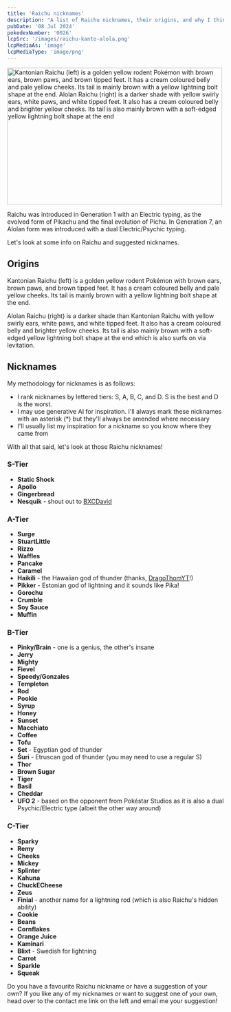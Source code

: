 ```yaml
---
title: 'Raichu nicknames'
description: "A list of Raichu nicknames, their origins, and why I think they're cool."
pubDate: '08 Jul 2024'
pokedexNumber: '0026'
lcpSrc: '/images/raichu-kanto-alola.png'
lcpMediaAs: 'image'
lcpMediaType: 'image/png'
---
```


<div class="img-center no-pixel"><img src="/images/raichu-kanto-alola.png" width="500" height="318" alt="Kantonian Raichu (left) is a golden yellow rodent Pokémon with brown ears, brown paws, and brown tipped feet. It has a cream coloured belly and pale yellow cheeks. Its tail is mainly brown with a yellow lightning bolt shape at the end. Alolan Raichu (right) is a darker shade with yellow swirly ears, white paws, and white tipped feet. It also has a cream coloured belly and brighter yellow cheeks. Its tail is also mainly brown with a soft-edged yellow lightning bolt shape at the end"></div>

Raichu was introduced in Generation 1 with an Electric typing, as the evolved form of Pikachu and the final evolution of Pichu. In Generation 7, an Alolan form was introduced with a dual Electric/Psychic typing.

Let's look at some info on Raichu and suggested nicknames.

## Origins

Kantonian Raichu (left) is a golden yellow rodent Pokémon with brown ears, brown paws, and brown tipped feet. It has a cream coloured belly and pale yellow cheeks. Its tail is mainly brown with a yellow lightning bolt shape at the end.

Alolan Raichu (right) is a darker shade than Kantonian Raichu with yellow swirly ears, white paws, and white tipped feet. It also has a cream coloured belly and brighter yellow cheeks. Its tail is also mainly brown with a soft-edged yellow lightning bolt shape at the end which is also surfs on via levitation.

## Nicknames

My methodology for nicknames is as follows:

* I rank nicknames by lettered tiers: S, A, B, C, and D. S is the best and D is the worst.
* I may use generative AI for inspiration. I'll always mark these nicknames with an asterisk (\*) but they'll always be amended where necessary
* I'll usually list my inspiration for a nickname so you know where they came from

With all that said, let's look at those Raichu nicknames!

### S-Tier

* **Static Shock**
* **Apollo**
* **Gingerbread**
* **Nesquik** - shout out to [BXCDavid](https://www.youtube.com/@BXCDavid)

### A-Tier

* **Surge**
* **StuartLittle**
* **Rizzo**
* **Waffles**
* **Pancake**
* **Caramel**
* **Haikili** - the Hawaiian god of thunder (thanks, [DragoThomYT](https://www.youtube.com/channel/UCvF0uwaeGrtjcuX7XSkLuLw)!)
* **Pikker** - Estonian god of lightning and it sounds like Pika!
* **Gorochu**
* **Crumble**
* **Soy Sauce**
* **Muffin**

### B-Tier

* **Pinky/Brain** - one is a genius, the other's insane
* **Jerry**
* **Mighty**
* **Fievel**
* **Speedy/Gonzales**
* **Templeton**
* **Rod**
* **Pookie**
* **Syrup**
* **Honey**
* **Sunset**
* **Macchiato**
* **Coffee**
* **Tofu**
* **Set** - Egyptian god of thunder
* **Śuri** - Etruscan god of thunder (you may need to use a regular S)
* **Thor**
* **Brown Sugar**
* **Tiger**
* **Basil**
* **Cheddar**
* **UFO 2** - based on the opponent from Pokéstar Studios as it is also a dual Psychic/Electric type (albeit the other way around)

### C-Tier

* **Sparky**
* **Remy**
* **Cheeks**
* **Mickey**
* **Splinter**
* **Kahuna**
* **ChuckECheese**
* **Zeus**
* **Finial** - another name for a lightning rod (which is also Raichu's hidden ability)
* **Cookie**
* **Beans**
* **Cornflakes**
* **Orange Juice**
* **Kaminari**
* **Blixt** - Swedish for lightning
* **Carrot**
* **Sparkle**
* **Squeak**

Do you have a favourite Raichu nickname or have a suggestion of your own? If you like any of my nicknames or want to suggest one of your own, head over to the contact me link on the left and email me your suggestion!
